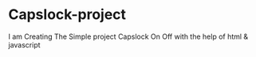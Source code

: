 # Capslock-project
 I am Creating The Simple project Capslock On Off with the help of html & javascript 
